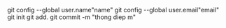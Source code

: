 git config --global user.name"name"
git config --global user.email"email"
git init
git add.
git commit -m "thong diep m"

